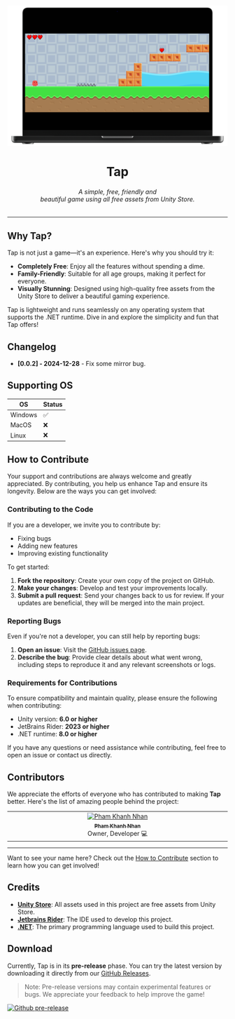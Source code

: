 ![image](https://raw.githubusercontent.com/kleqing/Tap/refs/heads/pages/images/mockup-icon.png)

<h1 align="center">Tap</h1>
<h6 align="center">A simple, free, friendly and 
<br>beautiful game using all free assets from Unity Store.</h6>

---

## Why Tap?

Tap is not just a game—it's an experience. Here's why you should try it:

- **Completely Free**: Enjoy all the features without spending a dime.
- **Family-Friendly**: Suitable for all age groups, making it perfect for everyone.
- **Visually Stunning**: Designed using high-quality free assets from the Unity Store to deliver a beautiful gaming experience.

Tap is lightweight and runs seamlessly on any operating system that supports the .NET runtime. Dive in and explore the simplicity and fun that Tap offers!

## Changelog

- **[0.0.2] - 2024-12-28** - Fix some mirror bug.

## Supporting OS

|     OS     | Status |
|------------|--------|
| Windows    | ✅      |
| MacOS      | ❌      |
| Linux      | ❌      |

## How to Contribute

Your support and contributions are always welcome and greatly appreciated. By contributing, you help us enhance Tap and ensure its longevity. Below are the ways you can get involved:

### Contributing to the Code

If you are a developer, we invite you to contribute by:
- Fixing bugs
- Adding new features
- Improving existing functionality

To get started:
1. **Fork the repository**: Create your own copy of the project on GitHub.
2. **Make your changes**: Develop and test your improvements locally.
3. **Submit a pull request**: Send your changes back to us for review. If your updates are beneficial, they will be merged into the main project.

### Reporting Bugs

Even if you're not a developer, you can still help by reporting bugs:
1. **Open an issue**: Visit the [GitHub issues page](https://github.com/kleqing/Tap/issues).
2. **Describe the bug**: Provide clear details about what went wrong, including steps to reproduce it and any relevant screenshots or logs.

### Requirements for Contributions

To ensure compatibility and maintain quality, please ensure the following when contributing:
- Unity version: **6.0 or higher**
- JetBrains Rider: **2023 or higher**
- .NET runtime: **8.0 or higher**

If you have any questions or need assistance while contributing, feel free to open an issue or contact us directly.

## Contributors

We appreciate the efforts of everyone who has contributed to making **Tap** better. Here's the list of amazing people behind the project:

<table>
  <tbody>
    <tr>
      <td align="center" valign="top" width="20%">
        <a href="https://github.com/kleqing">
          <img src="https://avatars.githubusercontent.com/u/78801337?v=4?s=100" width="100px;" alt="Pham Khanh Nhan"/>
          <br />
          <sub><b>Pham Khanh Nhan</b></sub>
        </a>
        <br />
        <span>Owner, Developer</span> 💻
      </td>
    </tr>
  </tbody>
</table>

---

Want to see your name here? Check out the [How to Contribute](#how-to-contribute) section to learn how you can get involved!


## Credits

- [**Unity Store**](https://assetstore.unity.com/?category=2d&free=true&orderBy=1&page=1): All assets used in this project are free assets from Unity Store.
- [**Jetbrains Rider**](https://www.jetbrains.com/rider/): The IDE used to develop this project.
- [**.NET**](https://dotnet.microsoft.com/): The primary programming language used to build this project.

## Download

Currently, Tap is in its **pre-release** phase. You can try the latest version by downloading it directly from our [GitHub Releases](https://github.com/kleqing/Tap/releases).

> Note: Pre-release versions may contain experimental features or bugs. We appreciate your feedback to help improve the game!

[![Github pre-release](https://img.shields.io/github/v/release/kleqing/Tap?include_prereleases&labelColor=282c34&logo=GitHub&style=for-the-badge)](https://github.com/kleqing/Tap/releases)
